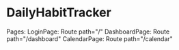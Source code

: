 # DailyHabitTracker

Pages:
LoginPage: Route path="/" 
DashboardPage: Route path="/dashboard" 
CalendarPage: Route path="/calendar" 